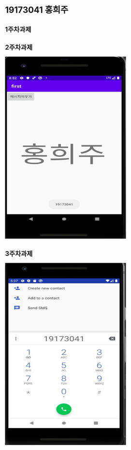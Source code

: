 # 19173041 홍희주

## 1주차과제


## 2주차과제
<img width="400" height="600" src="./png/2주차.png"></img>

## 3주차과제
<img width="400" height="600" src="./png/3주차과제.jpg"></img>
